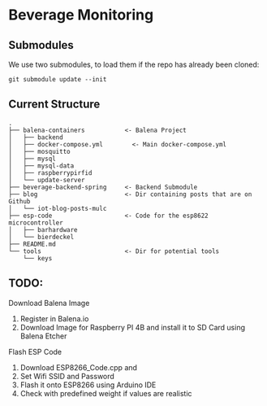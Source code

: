 # Beverage Monitoring

## Submodules

We use two submodules, to load them if the repo has already been cloned:

```shell
git submodule update --init
```


## Current Structure

```
.
├── balena-containers           <- Balena Project
│   ├── backend
│   ├── docker-compose.yml        <- Main docker-compose.yml
│   ├── mosquitto
│   ├── mysql
│   ├── mysql-data
│   ├── raspberrypirfid
│   └── update-server
├── beverage-backend-spring     <- Backend Submodule
├── blog                        <- Dir containing posts that are on Github
│   └── iot-blog-posts-mulc
├── esp-code                    <- Code for the esp8622 microcontroller
│   ├── barhardware
│   └── bierdeckel
├── README.md
└── tools                       <- Dir for potential tools
    └── keys
```

## TODO:
Download Balena Image
1. Register in Balena.io
2. Download Image for Raspberry PI 4B and install it to SD Card using Balena Etcher

Flash ESP Code
1. Download ESP8266_Code.cpp and 
2. Set Wifi SSID and Password
3. Flash it onto ESP8266 using Arduino IDE
4. Check with predefined weight if values are realistic




